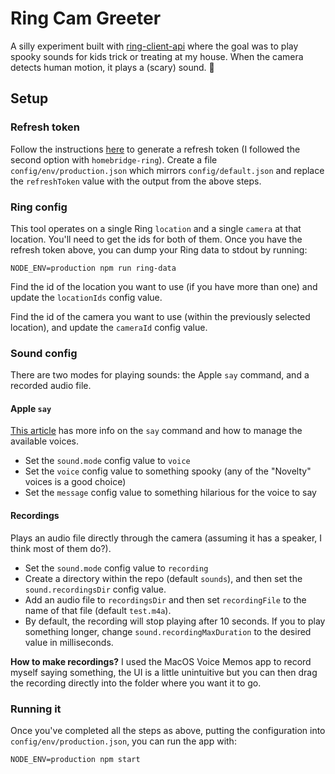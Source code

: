 # Ring Cam Greeter

A silly experiment built with [ring-client-api](https://github.com/dgreif/ring) where the goal was to play spooky sounds for kids trick or treating at my house. When the camera detects human motion, it plays a (scary) sound. 🎃

## Setup


### Refresh token
Follow the instructions [here](https://github.com/dgreif/ring/wiki/Refresh-Tokens) to generate a refresh token (I followed the second option with `homebridge-ring`). Create a file `config/env/production.json` which mirrors `config/default.json` and replace the `refreshToken` value with the output from the above steps.

### Ring config 
This tool operates on a single Ring `location` and a single `camera` at that location. You'll need to get the ids for both of them. Once you have the refresh token above, you can dump your Ring data to stdout by running:
 ```
 NODE_ENV=production npm run ring-data
 ```
Find the id of the location you want to use (if you have more than one) and update the `locationIds` config value.

Find the id of the camera you want to use (within the previously selected location), and update the `cameraId` config value.

 ### Sound config

There are two modes for playing sounds: the Apple `say` command, and a recorded audio file.

#### Apple `say`

[This article](https://support.apple.com/en-ca/guide/mac-help/mchlp2290/mac) has more info on the `say` command and how to manage the available voices.

* Set the `sound.mode` config value to `voice`
* Set the `voice` config value to something spooky (any of the "Novelty" voices is a good choice)
* Set the `message` config value to something hilarious for the voice to say

#### Recordings

Plays an audio file directly through the camera (assuming it has a speaker, I think most of them do?).

* Set the `sound.mode` config value to `recording`
* Create a directory within the repo (default `sounds`), and then set the `sound.recordingsDir` config value.
* Add an audio file to `recordingsDir` and then set `recordingFile` to the name of that file (default `test.m4a`).
* By default, the recording will stop playing after 10 seconds. If you to play something longer, change `sound.recordingMaxDuration` to the desired value in milliseconds.

**How to make recordings?** I used the MacOS Voice Memos app to record myself saying something, the UI is a little unintuitive but you can then drag the recording directly into the folder where you want it to go.

### Running it

Once you've completed all the steps as above, putting the configuration into `config/env/production.json`, you can run the app with:

```
NODE_ENV=production npm start
```